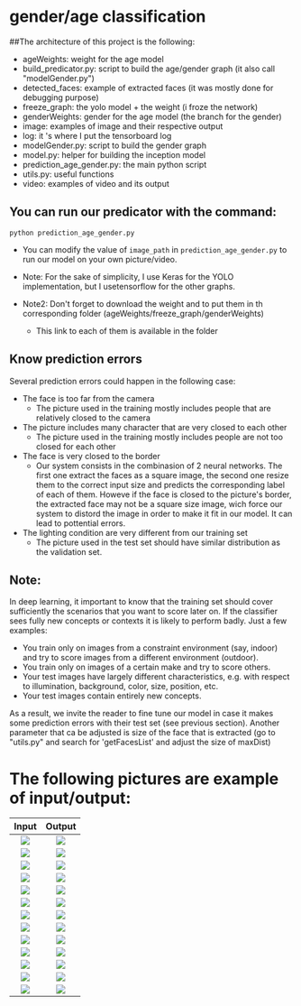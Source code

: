 # gender/age classification

##The architecture of this project is the following:

* ageWeights: weight for the age model
* build_predicator.py: script to build the age/gender graph (it also call "modelGender.py")
* detected_faces: example of extracted faces (it was mostly done for debugging purpose)
* freeze_graph: the yolo model + the weight (i froze the network)
* genderWeights: gender for the age model (the branch for the gender)
* image: examples of image and their respective output
* log: it 's where I put the tensorboard log
* modelGender.py: script to build the gender graph 
* model.py: helper for building the inception model
* prediction_age_gender.py: the main python script
* utils.py: useful functions
* video: examples of video and its output

## You can run our predicator with the command:

```python prediction_age_gender.py```

* You can modify the value of ```image_path``` in ```prediction_age_gender.py``` to run our model on your own picture/video.

* Note: For the sake of simplicity, I use Keras for the YOLO implementation, but I usetensorflow for the other graphs.

* Note2: Don't forget to download the weight and to put them in th corresponding folder (ageWeights/freeze_graph/genderWeights)
	* This link to each of them is available in the folder

## Know prediction errors

Several prediction errors could happen in the following case:
* The face is too far from the camera
	* The picture used in the training mostly includes people that are relatively closed to the camera
* The picture includes many character that are very closed to each other
	* The picture used in the training mostly includes people are not too closed for each other
* The face is very closed to the border
	* Our system consists in the combinasion of 2 neural networks. The first one extract the faces as a square image, the second one resize them to the correct input size and predicts the corresponding label of each of them. Howeve if the face is closed to the picture's border, the extracted face may not be a square size image, wich force our system to distord the image in order to make it fit in our model. It can lead to pottential errors.
* The lighting condition are very different from our training set
	* The picture used in the test set should have similar distribution as the validation set.
	
## Note:

In deep learning, it important to know that the training set should cover sufficiently the scenarios that you want to score later on. If the classifier sees fully new concepts or contexts it is likely to perform badly. Just a few examples:

* You train only on images from a constraint environment (say, indoor) and try to score images from a different environment (outdoor).
* You train only on images of a certain make and try to score others.
* Your test images have largely different characteristics, e.g. with respect to illumination, background, color, size, position, etc.
* Your test images contain entirely new concepts.

As a result, we invite the reader to fine tune our model in case it makes some prediction errors with their test set (see previous section). Another parameter that ca be adjusted is size of the face that is extracted (go to "utils.py" and search for 'getFacesList' and adjust the size of maxDist)
	
	
# The following pictures are example of input/output:

Input            |  Output
:-------------------------:|:-------------------------:
![](/image/Capture.jpg?raw=true)  |  ![](/image/Capture_detected.jpg?raw=true)
![](/image/image_extracted1.jpg?raw=true)  |  ![](/image/image_extracted1_detected.jpg?raw=true)
![](/image/webcam.jpg?raw=true)  |  ![](/image/webcam_detected.jpg?raw=true)
![](/image/olivier.jpg?raw=true)  |  ![](/image/olivier_detected.jpg?raw=true)
![](/image/webcam_test.jpg?raw=true)  |  ![](/image/webcam_test_detected.jpg?raw=true)
![](/image/big_bang_theory.jpg?raw=true)  |  ![](/image/big_bang_theory_detected.jpg?raw=true)
![](/image/big_bang_theory2.jpg?raw=true)  |  ![](/image/big_bang_theory2_detected.jpg?raw=true)
![](/image/big_bang_theory3.jpg?raw=true)  |  ![](/image/big_bang_theory3_detected.jpg?raw=true)
![](/image/friends.jpg?raw=true)  |  ![](/image/friends_detected.jpg?raw=true)
![](/image/game-of-thrones.jpg?raw=true)  |  ![](/image/game-of-thrones_detected.jpg?raw=true)
![](/image/how_I_met_your_mother.jpg?raw=true)  |  ![](/image/how_I_met_your_mother_detected.jpg?raw=true)
![](/image/selfi.jpg?raw=true)  |  ![](/image/selfi_detected.jpg?raw=true)
![](/image/selfi2.jpg?raw=true)  |  ![](/image/selfi2_detected.jpg?raw=true)





